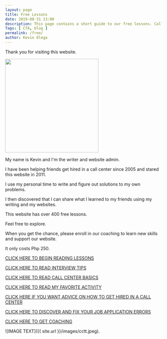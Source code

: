 ```yaml
--- 
layout: page 
title: Free Lessons
date: 2019-08-31 13:00
description: This page contains a short guide to our free lessons. Call Center Training Tips contains over 400 lessons for job applicants, BPO workers and home based freelancers.
Tags: [ CTA, blog ]
permalink: /free/ 
author: Kevin Olega 
--- 
```

Thank you for visiting this website.

<img src="{{ site.url }}/images/2019-07-Kevin-Gray.jpg" width="300">

My name is Kevin and I'm the writer and website admin.

I have been helping friends get hired in a call center since 2005 and stared this website in 2011.

I use my personal time to write and figure out solutions to my own problems.

I then discovered that I can share what I learned to my friends using my writing and my websites.

This website has over 400 free lessons.

Feel free to explore.

When you get the chance, please enroll in our coaching to learn new skills and support our website.

It only costs Php 250.

[CLICK HERE TO BEGIN READING LESSONS](https://callcentertrainingtips.com)

[CLICK HERE TO READ INTERVIEW TIPS](https://callcentertrainingtips.com/interview)

[CLICK HERE TO READ CALL CENTER BASICS](https://callcentertrainingtips.com/interview)

[CLICK HERE TO READ MY FAVORITE ACTIVITY](https://callcentertrainingtips.com/manifesto)

[CLICK HERE IF YOU WANT ADVICE ON HOW TO GET HIRED IN A CALL CENTER](https://callcentertrainingtips.com/4hired)

[CLICK HERE TO DISCOVER AND FIX YOUR JOB APPLICATION ERRORS](https://callcentertrainingtips.com/fix)

<a href="https://callcentertrainingtips.com/6WEL250/" class="button focus">CLICK HERE TO GET COACHING</a>

![IMAGE TEXT]({{ site.url }}/images/cctt.jpeg).